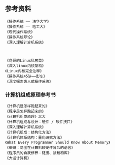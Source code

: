 ## 参考资料

    《操作系统 —— 清华大学》
    《操作系统 —— 哈工大》
    《现代操作系统》
    《操作系统导论》
    《深入理解计算机系统》
    

    
    《鸟哥的Linux私房菜》
    《深入linux内核架构》
    《Linux内核完全注释》
    《操作系统45讲——彭东》
    《深度探索嵌入式操作系统》


### 计算机组成原理参考书

    《计算机是怎样跑起来的》
    《程序是怎样跑起来的》
    《计算机组成原理》北大
    《计算机组成与设计：硬件 / 软件接口》
    《深入理解计算机系统》
    《计算机组成：结构化方法》
    《计算机体系结构：量化研究方法》
    《What Every Programmer Should Know About Memory》
    《编码：隐匿在计算机软硬件背后的语言》
    《程序员的自我修养：链接、装载和库》
    《大话计算机》
    
    